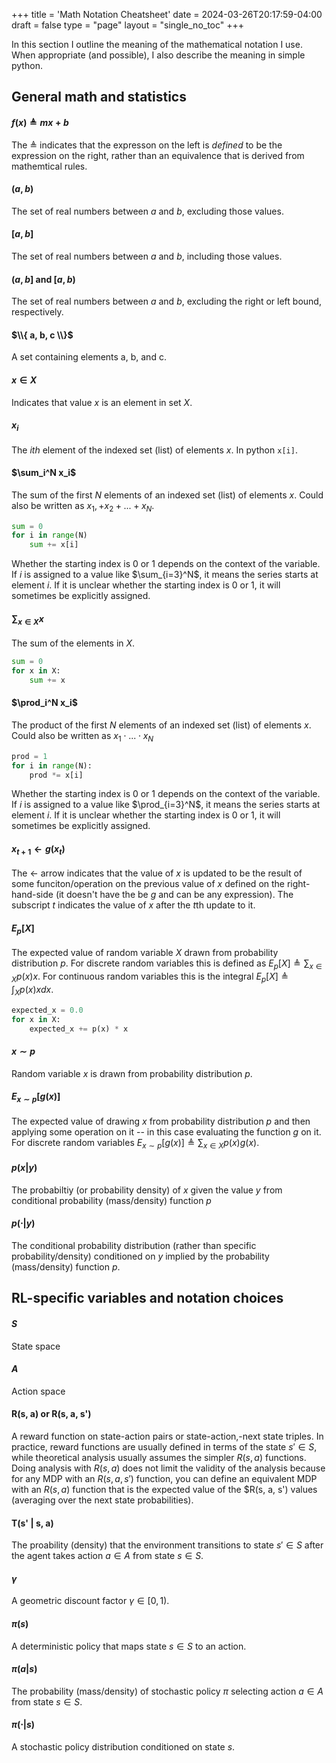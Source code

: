 +++
title = 'Math Notation Cheatsheet'
date = 2024-03-26T20:17:59-04:00
draft = false
type = "page"
layout = "single_no_toc"
+++

In this section I outline the meaning of the mathematical notation I use. When appropriate (and possible), I also describe the meaning in simple python.

## General math and statistics

#### $f(x) \triangleq mx + b$

The $\triangleq$ indicates that the expresson on the left is _defined_ to be the expression on the right, rather than an equivalence that is derived from mathemtical rules.

#### $(a, b)$

The set of real numbers between $a$ and $b$, excluding those values.

#### $[a, b]$

The set of real numbers between $a$ and $b$, including those values.

#### $(a, b]$ and $[a, b)$

The set of real numbers between $a$ and $b$, excluding the right or left bound, respectively.

#### $\\{ a, b, c \\}$

A set containing elements a, b, and c.

#### $x \in X$

Indicates that value $x$ is an element in set $X$.

#### $x_i$

The $ith$ element of the indexed set (list) of elements $x$. In python `x[i]`.

#### $\sum_i^N x_i$

The sum of the first $N$ elements of an indexed set (list) of elements $x$. Could also be written as $x_1, + x_2 + ... + x_N$.

```python
sum = 0
for i in range(N)
    sum += x[i]
```

Whether the starting index is 0 or 1 depends on the context of the variable. If $i$ is assigned to a value like $\sum_{i=3}^N$, it means the series starts at element $i$. If it is unclear whether the starting index is 0 or 1, it will sometimes be explicitly assigned.

#### $\sum_{x \in X} x$

The sum of the elements in $X$.

```python
sum = 0
for x in X:
    sum += x
```

#### $\prod_i^N x_i$

The product of the first $N$ elements of an indexed set (list) of elements $x$. Could also be written as $x_1 \cdot ... \cdot x_N$

```python
prod = 1
for i in range(N):
    prod *= x[i]
```

Whether the starting index is 0 or 1 depends on the context of the variable. If $i$ is assigned to a value like $\prod_{i=3}^N$, it means the series starts at element $i$. If it is unclear whether the starting index is 0 or 1, it will sometimes be explicitly assigned.

#### $x_{t+1} \gets g(x_t)$

The $\gets$ arrow indicates that the value of $x$ is updated to be the result of some funciton/operation on the previous value of $x$ defined on the right-hand-side (it doesn't have the be $g$ and can be any expression). The subscript $t$ indicates the value of $x$ after the
$t$th update to it.

#### $E_p[X]$

The expected value of random variable $X$ drawn from probability distribution $p$. For discrete random variables this is defined as $E_p[X] \triangleq \sum_{x \in X} p(x) x$. For continuous random variables this is the integral $E_p[X] \triangleq \int_X p(x) x dx$.

```python
expected_x = 0.0
for x in X:
    expected_x += p(x) * x
```

#### $x \sim p$

Random variable $x$ is drawn from probability distribution $p$.

#### $E_{x \sim p} [ g(x) ]$

The expected value of drawing $x$ from probability distribution $p$ and then applying some operation on it -- in this case evaluating the function $g$ on it. For discrete random variables $E_{x \sim p} [ g(x) ] \triangleq \sum_{x \in X} p(x) g(x)$.

#### $p(x | y)$

The probabiltiy (or probability density) of $x$ given the value $y$ from conditional probability (mass/density) function $p$

#### $p( \cdot | y)$

The conditional probability distribution (rather than specific probability/density) conditioned on $y$ implied by the probability (mass/density) function $p$.

## RL-specific variables and notation choices

#### $S$

State space

#### $A$

Action space

#### R(s, a) or R(s, a, s')

A reward function on state-action pairs or state-action,-next state triples. In practice, reward functions are usually defined in terms of the state $s' \in S$, while theoretical analysis usually assumes the simpler $R(s, a)$ functions. Doing analysis with $R(s, a)$ does not limit the validity of the analysis because for any MDP with an $R(s, a, s')$ function, you can define an equivalent MDP with an $R(s, a)$ function that is the expected value of the $R(s, a, s') values (averaging over the next state probabilities).

#### T(s' | s, a)

The proability (density) that the environment transitions to state $s' \in S$ after the agent takes action $a \in A$ from state $s \in S$.

#### $\gamma$

A geometric discount factor $\gamma \in [0, 1)$.

#### $\pi(s)$

A deterministic policy that maps state $s \in S$ to an action.

#### $\pi(a | s)$

The probability (mass/density) of stochastic policy $\pi$ selecting action $a \in A$ from state $s \in S$.

#### $\pi(\cdot | s)$

A stochastic policy distribution conditioned on state $s$.
